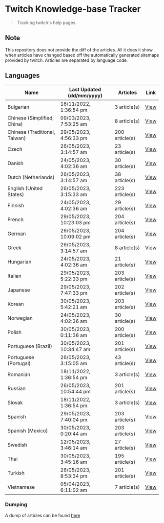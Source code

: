 # Twitch Knowledge-base Tracker
> Tracking twitch's help pages. 

## Note
This repository does not provide the diff of the articles. All it does it show when articles have changed based
off the automatically generated sitemaps provided by twitch. Articles are separated by language code.

## Languages

| Name                          | Last Updated (dd/mm/yyyy) | Articles       | Link                   |
|-------------------------------|---------------------------|----------------|------------------------|
| Bulgarian                     | 18/11/2022, 1:36:54 pm    | 3 article(s)   | [View](docs/bg.md)     |
| Chinese (Simplified, China)   | 09/03/2023, 7:53:25 am    | 8 article(s)   | [View](docs/zh_CN.md)  |
| Chinese (Traditional, Taiwan) | 29/05/2023, 4:56:33 pm    | 200 article(s) | [View](docs/zh_TW.md)  |
| Czech                         | 26/05/2023, 3:14:57 am    | 23 article(s)  | [View](docs/cs.md)     |
| Danish                        | 24/05/2023, 4:02:36 am    | 30 article(s)  | [View](docs/da.md)     |
| Dutch (Netherlands)           | 26/05/2023, 3:14:57 am    | 38 article(s)  | [View](docs/nl_NL.md)  |
| English (United States)       | 26/05/2023, 3:15:33 am    | 223 article(s) | [View](docs/en_US.md)  |
| Finnish                       | 24/05/2023, 4:02:36 am    | 29 article(s)  | [View](docs/fi.md)     |
| French                        | 29/05/2023, 10:23:03 pm   | 204 article(s) | [View](docs/fr.md)     |
| German                        | 26/05/2023, 10:09:02 pm   | 204 article(s) | [View](docs/de.md)     |
| Greek                         | 26/05/2023, 3:14:57 am    | 8 article(s)   | [View](docs/el.md)     |
| Hungarian                     | 24/05/2023, 4:02:36 am    | 21 article(s)  | [View](docs/hu.md)     |
| Italian                       | 29/05/2023, 5:22:33 pm    | 203 article(s) | [View](docs/it.md)     |
| Japanese                      | 29/05/2023, 7:47:33 pm    | 202 article(s) | [View](docs/ja.md)     |
| Korean                        | 30/05/2023, 5:42:21 am    | 203 article(s) | [View](docs/ko.md)     |
| Norwegian                     | 24/05/2023, 4:02:36 am    | 30 article(s)  | [View](docs/no.md)     |
| Polish                        | 30/05/2023, 0:11:36 am    | 200 article(s) | [View](docs/pl.md)     |
| Portuguese (Brazil)           | 30/05/2023, 10:34:47 am   | 201 article(s) | [View](docs/pt_BR.md)  |
| Portuguese (Portugal)         | 26/05/2023, 3:15:05 am    | 43 article(s)  | [View](docs/pt_PT.md)  |
| Romanian                      | 18/11/2022, 1:36:54 pm    | 3 article(s)   | [View](docs/ro.md)     |
| Russian                       | 26/05/2023, 10:54:44 pm   | 201 article(s) | [View](docs/ru.md)     |
| Slovak                        | 18/11/2022, 1:36:54 pm    | 3 article(s)   | [View](docs/sk.md)     |
| Spanish                       | 29/05/2023, 7:40:04 pm    | 203 article(s) | [View](docs/es.md)     |
| Spanish (Mexico)              | 30/05/2023, 0:20:44 am    | 203 article(s) | [View](docs/es_MX.md)  |
| Swedish                       | 12/05/2023, 3:46:14 am    | 27 article(s)  | [View](docs/sv.md)     |
| Thai                          | 30/05/2023, 3:45:16 am    | 195 article(s) | [View](docs/th.md)     |
| Turkish                       | 26/05/2023, 8:53:34 pm    | 201 article(s) | [View](docs/tr.md)     |
| Vietnamese                    | 05/04/2023, 6:11:02 am    | 7 article(s)   | [View](docs/vi.md)     |

### Dumping
A dump of articles can be found [here](docs/RAW.md)